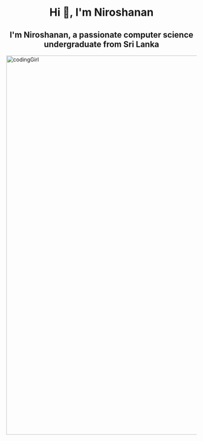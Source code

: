 
<h1 align="center">Hi 👋, I'm Niroshanan </h1>
<h2 align="center">I'm Niroshanan, a passionate computer science undergraduate from Sri Lanka</h2>

<img align="center" width="1000" alt="codingGirl"  src="https://cdn.dribbble.com/users/1059583/screenshots/4171367/media/34e69eb61a7bd8dea1c957a8b82605a7.gif">






